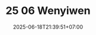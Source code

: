 ---
title: "25 06 Wenyiwen"
date: 2025-06-18T21:39:51+07:00
lastmod: 2025-06-18T21:39:51+07:00
draft: true
image: "featured.webp"
Description: ""
keywords: []
tags: []
categories: []
# featured: true
# weight: -100
---